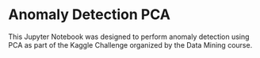 # Anomaly Detection PCA
This Jupyter Notebook was designed to perform anomaly detection using PCA as part of the Kaggle Challenge organized by the Data Mining course.

